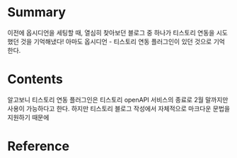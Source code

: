 # Summary

이전에 옵시디언을 세팅할 때, 열심히 찾아보던 블로그 중 하나가 티스토리 연동을 시도했던 것을 기억해냈다! 아마도 옵시디언 - 티스토리 연동 플러그인이 있던 것으로 기억한다.

# Contents

알고보니 티스토리 연동 플러그인은 티스토리 openAPI 서비스의 종료로 2월 말까지만 사용이 가능하다고 한다. 하지만 티스토리 블로그 작성에서 자체적으로 마크다운 문법을 지원하기 때문에 
# Reference

